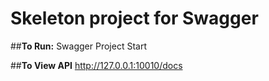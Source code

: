 # Skeleton project for Swagger

##**To Run:**
Swagger Project Start

##**To View API**
http://127.0.0.1:10010/docs
